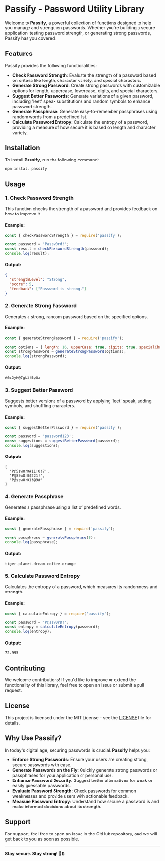 
# Passify - Password Utility Library

Welcome to **Passify**, a powerful collection of functions designed to help you manage and strengthen passwords. Whether you're building a secure application, testing password strength, or generating strong passwords, Passify has you covered.

## Features

Passify provides the following functionalities:

- **Check Password Strength**: Evaluate the strength of a password based on criteria like length, character variety, and special characters.
- **Generate Strong Password**: Create strong passwords with customizable options for length, uppercase, lowercase, digits, and special characters.
- **Suggest Better Passwords**: Generate variations of a given password, including 'leet' speak substitutions and random symbols to enhance password strength.
- **Generate Passphrase**: Generate easy-to-remember passphrases using random words from a predefined list.
- **Calculate Password Entropy**: Calculate the entropy of a password, providing a measure of how secure it is based on length and character variety.

## Installation

To install **Passify**, run the following command:

```bash
npm install passify
```

## Usage

### 1. Check Password Strength

This function checks the strength of a password and provides feedback on how to improve it.

#### Example:

```javascript
const { checkPasswordStrength } = require('passify');

const password = 'Passw0rd!';
const result = checkPasswordStrength(password);
console.log(result);
```

#### Output:

```json
{
  "strengthLevel": "Strong",
  "score": 5,
  "feedback": ["Password is strong."]
}
```

### 2. Generate Strong Password

Generates a strong, random password based on the specified options.

#### Example:

```javascript
const { generateStrongPassword } = require('passify');

const options = { length: 16, upperCase: true, digits: true, specialChars: true };
const strongPassword = generateStrongPassword(options);
console.log(strongPassword);
```

#### Output:

```text
A&z3yK@7gL3!BpQz
```

### 3. Suggest Better Password

Suggests better versions of a password by applying 'leet' speak, adding symbols, and shuffling characters.

#### Example:

```javascript
const { suggestBetterPassword } = require('passify');

const password = 'password123';
const suggestions = suggestBetterPassword(password);
console.log(suggestions);
```

#### Output:

```text
[
  'P@5sw0rD#11!0!7',
  'P@S5wOrD$221!',
  'P@ssw0rD1!@9#'
]
```

### 4. Generate Passphrase

Generates a passphrase using a list of predefined words.

#### Example:

```javascript
const { generatePassphrase } = require('passify');

const passphrase = generatePassphrase(5);
console.log(passphrase);
```

#### Output:

```text
tiger-planet-dream-coffee-orange
```

### 5. Calculate Password Entropy

Calculates the entropy of a password, which measures its randomness and strength.

#### Example:

```javascript
const { calculateEntropy } = require('passify');

const password = 'P@ssw0rD!';
const entropy = calculateEntropy(password);
console.log(entropy);
```

#### Output:

```text
72.995
```

## Contributing

We welcome contributions! If you'd like to improve or extend the functionality of this library, feel free to open an issue or submit a pull request.

## License

This project is licensed under the MIT License - see the [LICENSE](LICENSE) file for details.

## Why Use Passify?

In today's digital age, securing passwords is crucial. **Passify** helps you:

- **Enforce Strong Passwords**: Ensure your users are creating strong, secure passwords with ease.
- **Generate Passwords on the Fly**: Quickly generate strong passwords or passphrases for your application or personal use.
- **Enhance Password Security**: Suggest better alternatives for weak or easily guessable passwords.
- **Evaluate Password Strength**: Check passwords for common weaknesses and provide users with actionable feedback.
- **Measure Password Entropy**: Understand how secure a password is and make informed decisions about its strength.

## Support

For support, feel free to open an issue in the GitHub repository, and we will get back to you as soon as possible.

---

**Stay secure. Stay strong!** 💪🔒


